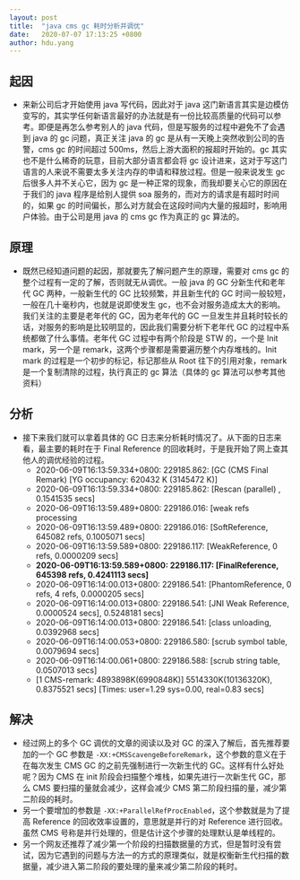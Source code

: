 ```yaml
---
layout: post
title:  "java cms gc 耗时分析并调优"
date:   2020-07-07 17:13:25 +0800
author: hdu.yang
---
```


## 起因
  * 来新公司后才开始使用 java 写代码，因此对于 java 这门新语言其实是边模仿变写的，其实学任何新语言最好的办法就是有一份比较高质量的代码可以参考。即便是再怎么参考别人的 java 代码，但是写服务的过程中避免不了会遇到 java 的 gc 问题，真正关注 java 的 gc 是从有一天晚上突然收到公司的告警，cms gc 的时间超过 500ms，然后上游大面积的报超时开始的。gc 其实也不是什么稀奇的玩意，目前大部分语言都会将 gc 设计进来，这对于写这门语言的人来说不需要太多关注内存的申请和释放过程。但是一般来说发生 gc 后很多人并不关心它，因为 gc 是一种正常的现象，而我却要关心它的原因在于我们的 java 程序是给别人提供 soa 服务的，而对方的请求是有超时时间的，如果 gc 的时间偏长，那么对方就会在这段时间内大量的报超时，影响用户体验。由于公司是用 java 的 cms gc 作为真正的 gc 算法的。

## 原理
  * 既然已经知道问题的起因，那就要先了解问题产生的原理，需要对 cms gc 的整个过程有一定的了解，否则就无从调优。一般 java 的 GC 分新生代和老年代 GC 两种，一般新生代的 GC 比较频繁，并且新生代的 GC 时间一般较短，一般在几十毫秒内，也就是说即使发生 gc，也不会对服务造成太大的影响。我们关注的主要是老年代的 GC，因为老年代的 GC 一旦发生并且耗时较长的话，对服务的影响是比较明显的，因此我们需要分析下老年代 GC 的过程中系统都做了什么事情。老年代 GC 过程中有两个阶段是 STW 的，一个是 Init mark，另一个是 remark，这两个步骤都是需要遍历整个内存堆栈的。Init mark 的过程是一个初步的标记，标记那些从 Root 往下的引用对象，remark 是一个复制清除的过程，执行真正的 gc 算法（具体的 gc 算法可以参考其他资料）

## 分析
  * 接下来我们就可以拿着具体的 GC 日志来分析耗时情况了。从下面的日志来看，最主要的耗时在于 Final Reference 的回收耗时，于是我开始了网上查其他人的调优经验的过程。
    * 2020-06-09T16:13:59.334+0800: 229185.862: [GC (CMS Final Remark) [YG occupancy: 620432 K (3145472 K)]
    * 2020-06-09T16:13:59.334+0800: 229185.862: [Rescan (parallel) , 0.1541535 secs]
    * 2020-06-09T16:13:59.489+0800: 229186.016: [weak refs processing
    * 2020-06-09T16:13:59.489+0800: 229186.016: [SoftReference, 645082 refs, 0.1005071 secs]
    * 2020-06-09T16:13:59.589+0800: 229186.117: [WeakReference, 0 refs, 0.0000209 secs]
    * **2020-06-09T16:13:59.589+0800: 229186.117: [FinalReference, 645398 refs, 0.4241113 secs]**
    * 2020-06-09T16:14:00.013+0800: 229186.541: [PhantomReference, 0 refs, 4 refs, 0.0000205 secs]
    * 2020-06-09T16:14:00.013+0800: 229186.541: [JNI Weak Reference, 0.0000524 secs], 0.5248181 secs]
    * 2020-06-09T16:14:00.013+0800: 229186.541: [class unloading, 0.0392968 secs]
    * 2020-06-09T16:14:00.053+0800: 229186.580: [scrub symbol table, 0.0079694 secs]
    * 2020-06-09T16:14:00.061+0800: 229186.588: [scrub string table, 0.0507013 secs]
    * [1 CMS-remark: 4893898K(6990848K)] 5514330K(10136320K), 0.8375521 secs] [Times: user=1.29 sys=0.00, real=0.83 secs]

## 解决
  * 经过网上的多个 GC 调优的文章的阅读以及对 GC 的深入了解后，首先推荐要加的一个 GC 参数是 `-XX:+CMSScavengeBeforeRemark`，这个参数的意义在于在每次发生 CMS GC 的之前先强制进行一次新生代的 GC。这样有什么好处呢？因为 CMS 在 init 阶段会扫描整个堆栈，如果先进行一次新生代 GC，那么 CMS 要扫描的量就会减少，这样会减少 CMS 第二阶段扫描的量，减少第二阶段的耗时。
  *  另一个要增加的参数是 `-XX:+ParallelRefProcEnabled`，这个参数就是为了提高 Reference 的回收效率设置的，意思就是并行的对 Reference 进行回收。虽然 CMS 号称是并行处理的，但是估计这个步骤的处理默认是单线程的。
  *  另一个网友还推荐了减少第一个阶段的扫描数据量的方式，但是暂时没有尝试，因为它遇到的问题与方法一的方式的原理类似，就是权衡新生代扫描的数据量，减少进入第二阶段的要处理的量来减少第二阶段的耗时。
